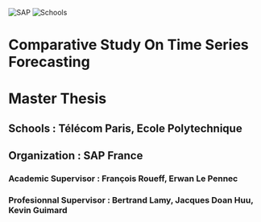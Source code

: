 ![SAP]() ![Schools]()
# Comparative Study On Time Series Forecasting
# Master Thesis
## Schools : Télécom Paris, Ecole Polytechnique
## Organization : SAP France
### Academic Supervisor : François Roueff, Erwan Le Pennec
### Profesionnal Supervisor :  Bertrand Lamy, Jacques Doan Huu, Kevin Guimard
